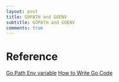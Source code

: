 ```yaml
---
layout: post
title: GOPATH and GOENV
subtitle: GOPATH and GOENV
comments: true
---
```

# Reference
[Go Path Env variable](https://golang.org/cmd/go/#hdr-GOPATH_environment_variable)
[How to Write Go Code](https://golang.org/doc/code.html)
